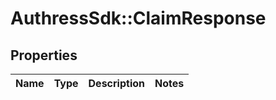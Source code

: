 # AuthressSdk::ClaimResponse

## Properties
Name | Type | Description | Notes
------------ | ------------- | ------------- | -------------

